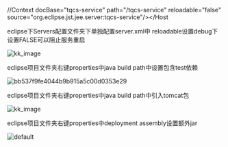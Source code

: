 //Context docBase="tqcs-service" path="/tqcs-service" reloadable="false" source="org.eclipse.jst.jee.server:tqcs-service"/></Host

eclipse下Servers配置文件夹下单独配置server.xml中 reloadable设置debug下设置FALSE可以阻止服务重启 

![kk_image](https://user-images.githubusercontent.com/49516229/147311130-cc80c25e-54a4-4748-9680-c015ca4da2cf.png)

eclipse项目文件夹右键properties中java build path中设置包含test依赖


![bb537f9fe4044b9b915a5c00d0353e29](https://user-images.githubusercontent.com/49516229/147313045-21a9abe2-e94d-44c2-ae4b-46c221fe927b.png)


eclipse项目文件夹右键properties中java build path中引入tomcat包


![kk_image](https://user-images.githubusercontent.com/49516229/147313456-be511806-5cbb-4f87-aaa4-9e7d34ae224e.png)


eclipse项目文件夹右键properties中deployment assembly设置额外jar


![default](https://user-images.githubusercontent.com/49516229/147313300-459852d7-1b00-495e-aff5-ac3e9d512e20.png)
